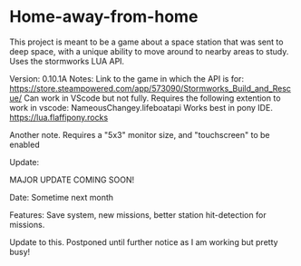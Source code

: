 # Home-away-from-home
This project is meant to be a game about a space station that was sent to deep space, with a unique ability to move around to nearby areas to study. Uses the stormworks LUA API.

Version: 0.10.1A
Notes: Link to the game in which the API is for:
https://store.steampowered.com/app/573090/Stormworks_Build_and_Rescue/
Can work in VScode but not fully. Requires the following extention to work in vscode:
NameousChangey.lifeboatapi
Works best in pony IDE.
https://lua.flaffipony.rocks

Another note. Requires a "5x3" monitor size, and "touchscreen" to be enabled


Update:

MAJOR UPDATE COMING SOON!

Date: Sometime next month

Features: Save system, new missions, better station hit-detection for missions.

Update to this. Postponed until further notice as I am working but pretty busy!
